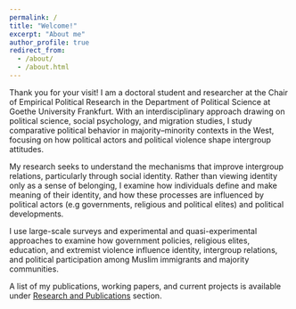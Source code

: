 ```yaml
---
permalink: /
title: "Welcome!"
excerpt: "About me"
author_profile: true
redirect_from: 
  - /about/
  - /about.html
---
```


Thank you for your visit! I am a doctoral student and researcher  at the Chair of Empirical Political Research in the Department of Political Science at Goethe University Frankfurt. With an interdisciplinary approach drawing on political science, social psychology, and migration studies, I study comparative political behavior in majority–minority contexts in the West, focusing on how political actors and political violence shape intergroup attitudes.

My research seeks to understand the mechanisms that improve intergroup relations, particularly through social identity. Rather than viewing identity only as a sense of belonging, I examine how individuals define and make meaning of their identity, and how these processes are influenced by political actors (e.g governments, religious and political elites) and political developments.

I use large-scale surveys and experimental and quasi-experimental approaches to examine how government policies, religious elites, education, and extremist violence influence identity, intergroup relations, and political participation among Muslim immigrants and majority  communities. 

A list of my publications, working papers, and current projects is available under [Research and Publications](/publications/) section.
